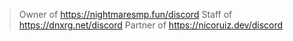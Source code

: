 > Owner of https://nightmaresmp.fun/discord
> Staff of https://dnxrg.net/discord
> Partner of https://nicoruiz.dev/discord
